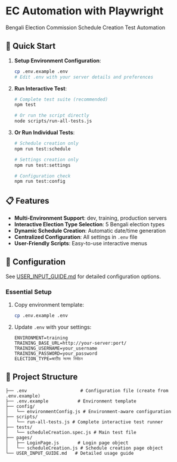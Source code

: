 # EC Automation with Playwright

Bengali Election Commission Schedule Creation Test Automation

## 🚀 Quick Start

1. **Setup Environment Configuration**:

   ```bash
   cp .env.example .env
   # Edit .env with your server details and preferences
   ```

2. **Run Interactive Test**:

   ```bash
   # Complete test suite (recommended)
   npm test

   # Or run the script directly
   node scripts/run-all-tests.js
   ```

3. **Or Run Individual Tests**:

   ```bash
   # Schedule creation only
   npm run test:schedule

   # Settings creation only
   npm run test:settings

   # Configuration check
   npm run test:config
   ```

## 📋 Features

- **Multi-Environment Support**: dev, training, production servers
- **Interactive Election Type Selection**: 5 Bengali election types
- **Dynamic Schedule Creation**: Automatic date/time generation
- **Centralized Configuration**: All settings in `.env` file
- **User-Friendly Scripts**: Easy-to-use interactive menus

## 🔧 Configuration

See [USER_INPUT_GUIDE.md](./USER_INPUT_GUIDE.md) for detailed configuration options.

### Essential Setup

1. Copy environment template:

   ```bash
   cp .env.example .env
   ```

2. Update `.env` with your settings:
   ```env
   ENVIRONMENT=training
   TRAINING_BASE_URL=http://your-server:port/
   TRAINING_USERNAME=your_username
   TRAINING_PASSWORD=your_password
   ELECTION_TYPE=জাতীয় সংসদ নির্বাচন
   ```

## 📁 Project Structure

```
├── .env                    # Configuration file (create from .env.example)
├── .env.example           # Environment template
├── config/
│   └── environmentConfig.js # Environment-aware configuration
├── scripts/
│   └── run-all-tests.js # Complete interactive test runner
├── tests/
│   └── scheduleCreation.spec.js # Main test file
├── pages/
│   ├── LoginPage.js       # Login page object
│   └── scheduleCreation.js # Schedule creation page object
└── USER_INPUT_GUIDE.md   # Detailed usage guide
```
